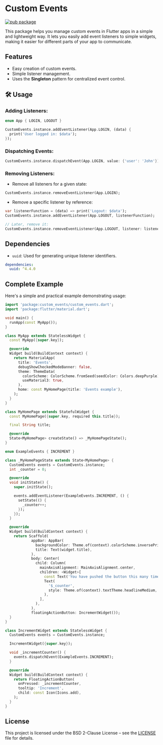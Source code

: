 # Custom Events
[![pub package](https://img.shields.io/pub/v/custom_events.svg)](https://pub.dev/packages/custom_events)

This package helps you manage custom events in Flutter apps in a simple and lightweight way. It lets you easily add event listeners to simple widgets, making it easier for different parts of your app to communicate.

## Features

* Easy creation of custom events.
* Simple listener management.
* Uses the **Singleton** pattern for centralized event control.

## 🛠️ Usage

### Adding Listeners:
```dart
enum App { LOGIN, LOGOUT }

CustomEvents.instance.addEventListener(App.LOGIN, (data) {
  print('User logged in: $data');
});
```

### Dispatching Events:
```dart
CustomEvents.instance.dispatchEvent(App.LOGIN, value: {'user': 'John'});
```

### Removing Listeners:
* Remove all listeners for a given state:

```dart
CustomEvents.instance.removeEventListener(App.LOGIN);
```

* Remove a specific listener by reference:
```dart
var listenerFunction = (data) => print('Logout: $data');
CustomEvents.instance.addEventListener(App.LOGOUT, listenerFunction);

// Later, remove it:
CustomEvents.instance.removeEventListener(App.LOGOUT, listener: listenerFunction);
```

## Dependencies
* `uuid`: Used for generating unique listener identifiers.

```yaml
dependencies:
  uuid: ^4.4.0
```

## Complete Example
Here's a simple and practical example demonstrating usage:

```dart
import 'package:custom_events/custom_events.dart';
import 'package:flutter/material.dart';

void main() {
  runApp(const MyApp());
}

class MyApp extends StatelessWidget {
  const MyApp({super.key});

  @override
  Widget build(BuildContext context) {
    return MaterialApp(
      title: 'Events',
      debugShowCheckedModeBanner: false,
      theme: ThemeData(
        colorScheme: ColorScheme.fromSeed(seedColor: Colors.deepPurple),
        useMaterial3: true,
      ),
      home: const MyHomePage(title: 'Events example'),
    );
  }
}

class MyHomePage extends StatefulWidget {
  const MyHomePage({super.key, required this.title});

  final String title;

  @override
  State<MyHomePage> createState() => _MyHomePageState();
}

enum ExampleEvents { INCREMENT }

class _MyHomePageState extends State<MyHomePage> {
  CustomEvents events = CustomEvents.instance;
  int _counter = 0;

  @override
  void initState() {
    super.initState();

    events.addEventListener(ExampleEvents.INCREMENT, () {
      setState(() {
        _counter++;
      });
    });
  }

  @override
  Widget build(BuildContext context) {
    return Scaffold(
            appBar: AppBar(
              backgroundColor: Theme.of(context).colorScheme.inversePrimary,
              title: Text(widget.title),
            ),
            body: Center(
              child: Column(
                mainAxisAlignment: MainAxisAlignment.center,
                children: <Widget>[
                  const Text('You have pushed the button this many times:'),
                  Text(
                    '$_counter',
                    style: Theme.of(context).textTheme.headlineMedium,
                  ),
                ],
              ),
            ),
            floatingActionButton: IncrementWidget());
  }
}

class IncrementWidget extends StatelessWidget {
  CustomEvents events = CustomEvents.instance;

  IncrementWidget({super.key});

  void _incrementCounter() {
    events.dispatchEvent(ExampleEvents.INCREMENT);
  }

  @override
  Widget build(BuildContext context) {
    return FloatingActionButton(
      onPressed: _incrementCounter,
      tooltip: 'Increment',
      child: const Icon(Icons.add),
    );
  }
}
```

## License
This project is licensed under the BSD 2-Clause License – see the [LICENSE](LICENSE) file for details.

